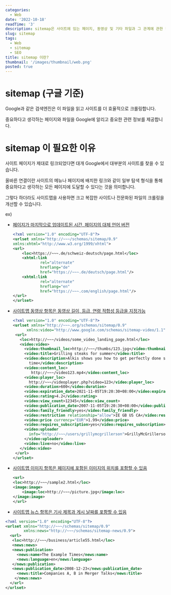```yaml
---
categories:
  - Web
date: '2022-10-18'
readTime: '3'
description: sitemap은 사이트에 있는 페이지, 동영상 및 기타 파일과 그 관계에 관한 정보를 제공하는 파일입니다.
slug: sitemap
tags:
  - Web
  - sitemap
  - SEO
title: sitemap 이란?
thumbnail: '/images/thumbnail/web.png'
posted: true
---
```


# sitemap (구글 기준)

Google과 같은 검색엔진은 이 파일을 읽고 사이트를 더 효율적으로 크롤링합니다.

중요하다고 생각하는 페이지와 파일을 Google에 알리고 중요한 관련 정보를 제공합니다.

# sitemap 이 필요한 이유

사이트 페이지가 제대로 링크되었다면 대개 Google에서 대부분의 사이트를 찾을 수 있습니다.

올바른 연결이란 사이트의 메뉴나 페이지에 배치한 링크와 같이 일부 탐색 형식을 통해 중요하다고 생각하는 모든 페이지에 도달할 수 있다는 것을 의미합니다.

그렇다 하더라도 사이트맵을 사용하면 크고 복잡한 사이트나 전문화된 파일의 크롤링을 개선할 수 있습니다.

ex)

- [페이지가 마지막으로 업데이트된 시간, 페이지의 대체 언어 버전](https://developers.google.com/search/docs/advanced/crawling/localized-versions?hl=ko)

  ```xml
  <?xml version="1.0" encoding="UTF-8"?>
  <urlset xmlns="http://~~~/schemas/sitemap/0.9"
  xmlns:xhtml="http://www.w3.org/1999/xhtml">
  <url>
      <loc>https://~~~.de/schweiz-deutsch/page.html</loc>
      <xhtml:link
              rel="alternate"
              hreflang="de"
              href="https://~~~.de/deutsch/page.html"/>
      <xhtml:link
              rel="alternate"
              hreflang="en"
              href="https://~~~.com/english/page.html"/>
  </url>
  </urlset>
  ```

- [사이트맵 동영상 항목은 동영상 길이, 등급, 연령 적합성 등급을 지정가능](https://developers.google.com/search/docs/crawling-indexing/sitemaps/video-sitemaps)

  ```xml
  <?xml version="1.0" encoding="UTF-8"?>
  <urlset xmlns="http://~~~.org/schemas/sitemap/0.9"
        xmlns:video="http://www.google.com/schemas/sitemap-video/1.1">
   <url>
     <loc>http://~~~/videos/some_video_landing_page.html</loc>
     <video:video>
       <video:thumbnail_loc>http://~~~/thumbs/123.jpg</video:thumbnail_loc>
       <video:title>Grilling steaks for summer</video:title>
       <video:description>Alkis shows you how to get perfectly done steaks every
         time</video:description>
       <video:content_loc>
          http://~~~/video123.mp4</video:content_loc>
       <video:player_loc>
         http://~~~/videoplayer.php?video=123</video:player_loc>
       <video:duration>600</video:duration>
       <video:expiration_date>2021-11-05T19:20:30+08:00</video:expiration_date>
       <video:rating>4.2</video:rating>
       <video:view_count>12345</video:view_count>
       <video:publication_date>2007-11-05T19:20:30+08:00</video:publication_date>
       <video:family_friendly>yes</video:family_friendly>
       <video:restriction relationship="allow">IE GB US CA</video:restriction>
       <video:price currency="EUR">1.99</video:price>
       <video:requires_subscription>yes</video:requires_subscription>
       <video:uploader
         info="http://~~~/users/grillymcgrillerson">GrillyMcGrillerson
       </video:uploader>
       <video:live>no</video:live>
     </video:video>
   </url>
  </urlset>
  ```

- [사이트맵 이미지 항목은 페이지에 포함된 이미지의 위치를 포함할 수 있음](https://developers.google.com/search/docs/crawling-indexing/sitemaps/image-sitemaps)

  ```xml
  <url>
  <loc>http://~~~/sample2.html</loc>
  <image:image>
      <image:loc>http://~~~/picture.jpg</image:loc>
  </image:image>
  </url>
  ```

- [사이트맵 뉴스 항목은 기사 제목과 게시 날짜를 포함할 수 있음](https://developers.google.com/search/docs/crawling-indexing/sitemaps/news-sitemap)

```xml
<?xml version="1.0" encoding="UTF-8"?>
<urlset xmlns="http://~~~/schemas/sitemap/0.9"
        xmlns:news="http://~~~/schemas/sitemap-news/0.9">
  <url>
   <loc>http://~~~/business/article55.html</loc>
   <news:news>
   <news:publication>
     <news:name>The Example Times</news:name>
     <news:language>en</news:language>
   </news:publication>
   <news:publication_date>2008-12-23</news:publication_date>
     <news:title>Companies A, B in Merger Talks</news:title>
    </news:news>
  </url>
</urlset>
```

